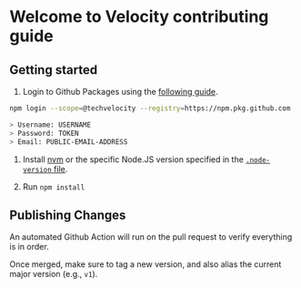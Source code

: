 # Welcome to Velocity contributing guide <!-- omit in toc -->

## Getting started

1. Login to Github Packages using the [following guide](https://docs.github.com/en/packages/working-with-a-github-packages-registry/working-with-the-npm-registry#authenticating-to-github-packages).

  ```sh
  npm login --scope=@techvelocity --registry=https://npm.pkg.github.com

  > Username: USERNAME
  > Password: TOKEN
  > Email: PUBLIC-EMAIL-ADDRESS
  ```

1. Install [nvm](https://github.com/nvm-sh/nvm) or the specific Node.JS version specified in the [`.node-version` file](.node_version).

1. Run `npm install`

## Publishing Changes

An automated Github Action will run on the pull request to verify everything is in order.

Once merged, make sure to tag a new version, and also alias the current major version (e.g., `v1`).
